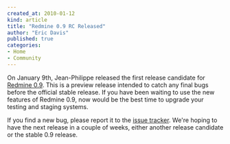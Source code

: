 ```yaml
---
created_at: 2010-01-12
kind: article
title: "Redmine 0.9 RC Released"
author: "Eric Davis"
published: true
categories:
- Home
- Community
---
```


On January 9th, Jean-Philippe released the first release candidate for [Redmine 0.9][0.9].  This is a preview release intended to catch any final bugs before the official stable release.  If you have been waiting to use the new features of Redmine 0.9, now would be the best time to upgrade your testing and staging systems.

If you find a new bug, please report it to the [issue tracker][].  We're hoping to have the next release in a couple of weeks, either another release candidate or the stable 0.9 release.

[0.9]: http://www.redmine.org/news/32
[issue tracker]: http://www.redmine.org/projects/redmine/issues/new
